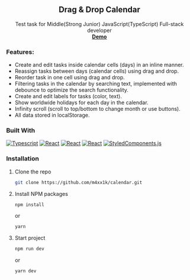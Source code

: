 <div align="center">

  <h2 align="center">Drag & Drop Calendar</h3>

  <p align="center">
    Test task for Middle(Strong Junior) JavaScript(TypeScript) Full-stack developer
    <br />
    <a href="https://vanilla-dnd-calendar.vercel.app/"><strong>Demo</strong></a>
 
  </p>
</div>

### Features:

- Create and edit tasks inside calendar cells (days) in an inline manner.
- Reassign tasks between days (calendar cells) using drag and drop.
- Reorder task in one cell using drag and drop.
- Filtering tasks in the calendar by searching text, implemented with debounce to optimize the search functionality.
- Create and edit labels for tasks (color, text).
- Show worldwide holidays for each day in the calendar.
- Infinity scroll (scroll to top/bottom to change month or use buttons).
- All data stored in localStorage.

### Built With

[![Typescript][Typescript.ts]][Typescript-url]
[![React][React.js]][React-url]
[![React][Zustand.js]][Zustand-url]
[![React][SWR.js]][SWR-url]
[![StyledComponents.js]][StyledComponents-url]

### Installation

1. Clone the repo
   ```sh
   git clone https://github.com/m4xx1k/calendar.git
   ```
2. Install NPM packages
   ```sh
   npm install
   ```
   or
   ```sh
   yarn
   ```
3. Start project
   ```sh
   npm run dev
   ```
   or
   ```sh
   yarn dev
   ```

[contributors-shield]: https://img.shields.io/github/contributors/othneildrew/Best-README-Template.svg?style=for-the-badge
[contributors-url]: https://github.com/othneildrew/Best-README-Template/graphs/contributors
[forks-shield]: https://img.shields.io/github/forks/othneildrew/Best-README-Template.svg?style=for-the-badge
[forks-url]: https://github.com/othneildrew/Best-README-Template/network/members
[stars-shield]: https://img.shields.io/github/stars/othneildrew/Best-README-Template.svg?style=for-the-badge
[stars-url]: https://github.com/othneildrew/Best-README-Template/stargazers
[issues-shield]: https://img.shields.io/github/issues/othneildrew/Best-README-Template.svg?style=for-the-badge
[issues-url]: https://github.com/othneildrew/Best-README-Template/issues
[license-shield]: https://img.shields.io/github/license/othneildrew/Best-README-Template.svg?style=for-the-badge
[license-url]: https://github.com/othneildrew/Best-README-Template/blob/master/LICENSE.txt
[linkedin-shield]: https://img.shields.io/badge/-LinkedIn-black.svg?style=for-the-badge&logo=linkedin&colorB=555
[linkedin-url]: https://linkedin.com/in/othneildrew
[product-screenshot]: images/screenshot.png
[Next.js]: https://img.shields.io/badge/next.js-000000?style=for-the-badge&logo=nextdotjs&logoColor=white
[Next-url]: https://nextjs.org/
[React.js]: https://img.shields.io/badge/React-20232A?style=for-the-badge&logo=react&logoColor=61DAFB
[React-url]: https://reactjs.org/
[Typescript.ts]: https://shields.io/badge/TypeScript-3178C6?logo=TypeScript&logoColor=FFF&style=for-the-badge
[Typescript-url]: https://www.typescriptlang.org/
[Zustand.js]: https://img.shields.io/badge/zustand-%2320232a.svg?style=for-the-badge&logo=typescript&logoColor=%61DAFB
[Zustand-url]: https://zustand-demo.pmnd.rs/
[StyledComponents.js]: https://img.shields.io/badge/styled--components-v6.1.8-61DAFB?style=for-the-badge&logo=typescript&logoColor=%2361DAFB
[StyledComponents-url]: https://styled-components.com/
[SWR.js]: https://img.shields.io/badge/swr-%2320232a.svg?style=for-the-badge&logo=typescript&logoColor=%61DAFB
[SWR-url]: https://swr.vercel.app/
[Vue.js]: https://img.shields.io/badge/Vue.js-35495E?style=for-the-badge&logo=vuedotjs&logoColor=4FC08D
[Vue-url]: https://vuejs.org/
[Angular.io]: https://img.shields.io/badge/Angular-DD0031?style=for-the-badge&logo=angular&logoColor=white
[Angular-url]: https://angular.io/
[Svelte.dev]: https://img.shields.io/badge/Svelte-4A4A55?style=for-the-badge&logo=svelte&logoColor=FF3E00
[Svelte-url]: https://svelte.dev/
[Laravel.com]: https://img.shields.io/badge/Laravel-FF2D20?style=for-the-badge&logo=laravel&logoColor=white
[Laravel-url]: https://laravel.com
[Bootstrap.com]: https://img.shields.io/badge/Bootstrap-563D7C?style=for-the-badge&logo=bootstrap&logoColor=white
[Bootstrap-url]: https://getbootstrap.com
[JQuery.com]: https://img.shields.io/badge/jQuery-0769AD?style=for-the-badge&logo=jquery&logoColor=white
[JQuery-url]: https://jquery.com
